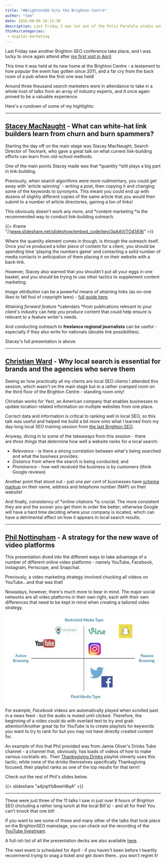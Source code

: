 ```yaml
---
title: "#BrightonSEO hits the Brighton Centre"
author: "tom"
date: 2016-09-09 16:13:30
description: Last Friday I was let out of the Polis Paralela studio and ventured to Brighton for my second #BrightonSEO conference of the year!
thinks/categories: 
 - digital-marketing
---
```


Last Friday saw another Brighton SEO conference take place, and I was lucky to once again attend after [my first visit in April](/thinks/brighton-seo-how-to-be-a-local-seo-jedi/).

This time it was held at its new home at the Brighton Centre - a testament to how popular the event has gotten since 2011, and a far cry from the back room of a pub where the first one was held!

Around three thousand search marketers were in attendance to take in a whole host of talks from an array of industry experts, and it once again proved to be a valuable experience.

Here's a rundown of some of my highlights:

---


## [Stacey MacNaught](https://twitter.com/staceycav?lang=en-gb) - What can white-hat link builders learn from churn and burn spammers?

Starting the day off on the main stage was Stacey MacNaught, Search Director of Tecmark, who gave a great talk on what current link-building efforts can learn from old-school methods.

One of the main points Stacey made was that *quantity *still plays a big part in link-building.

Previously, when search algorithms were more rudimentary, you could get away with 'article spinning' - writing a post, then copying it and changing some of the keywords to synonyms. This meant you could end up with dozens of slightly different copies of the same article that you would then submit to a number of article directories, gaining a ton of links!

This obviously doesn't work any more, and *content marketing *is the recommended way to conduct link-building outreach.

{{< iframe "//www.slideshare.net/slideshow/embed_code/key/3pAAIVTO41iE8t" >}}

Where the quantity element comes in though, is through the outreach itself. Once you've produced a killer piece of content for a client, you should be spending time 'playing the numbers game' and contacting a solid number of media contacts in anticipation of them placing it on their website with a back-link.

However, Stacey also warned that you shouldn't put all your eggs in one basket, and you should be trying to use other tactics to supplement content marketing.

*Image attribution* can be a powerful means of attaining links (as no-one likes to fall foul of copyright laws) - [full guide here](http://blogsession.co.uk/2016/09/image-link-building-guide/).

Attaining *forward feature* *calendars *from publications relevant to your client's industry can help you produce content that could help ensure is relevant to a feature writer's needs.

And conducting outreach to **freelance regional journalists** can be useful - especially if they also write for nationals (double link possibilities).

Stacey's full presentation is above.

---


## [Christian Ward](https://twitter.com/wardchristianj) - Why local search is essential for brands and the agencies who serve them

Seeing as how practically all my clients are local SEO clients I attended this session, which wasn't on the main stage but in a rather cramped room on the third floor of the Brighton Centre - standing room only!

Christian works for Yext, an American company that enables businesses to update location-related information on multiple websites from one place.

Correct data and information is critical to ranking well in local SEO, so this talk was useful and helped me build a bit more onto what I learned from my day-long local SEO training session from [the last Brighton SEO](/thinks/brighton-seo-how-to-be-a-local-seo-jedi/).

Anyway, diving in to some of the takeaways from this session - there are *three things* that determine how well a website ranks for a local search:

- *Relevance* - is there a strong correlation between what's being searched and what the business provides;
- *Distance* from where the search is being conducted; and
- *Prominence* - how well received the business is by customers (think Google reviews)


Another point that stood out - just *one per cent* of businesses have [schema markup](https://developers.google.com/search/docs/guides/intro-structured-data) on their name, address and telephone number (NAP) on their website!

And finally, consistency of *online citations *is crucial. The more consistent they are and the sooner you get them in order the better; otherwise Google will have a hard time deciding where your company is located, which can have a detrimental effect on how it appears in local search results.

---


## [Phil Nottingham](https://twitter.com/philnottingham?lang=en-gb) - A strategy for the new wave of video platforms

This presentation dived into the different ways to take advantage of a number of different online video platforms - namely YouTube, Facebook, Instagram, Periscope, and Snapchat.

Previously, a video marketing strategy involved chucking all videos on YouTube...and that was that!

Nowadays, however, there's much more to bear in mind. The major social networks are all video platforms in their own right, each with their own differences that need to be kept in mind when creating a tailored video strategy.

[![](images/blog/video-platform-two-way.jpg)](images/blog/video-platform-two-way.jpg)

For example, *Facebook* videos are automatically played when scrolled past in a news feed - but the audio is muted until clicked. Therefore, the beginning of a video could do with overlaid text to try and grab attention!Another great tip for *YouTube* is to create playlists for keywords you want to try to rank for but you may not have directly created content for.

An example of this that Phil provided was from Jamie Oliver's Drinks Tube channel - a channel that, obviously, has loads of videos of how to make various cocktails etc. Their [Thanksgiving Drinks](https://www.youtube.com/playlist?list=PLlnO2fSQw0mwtYZK3S1HaZG3N_jX8QS6s) playlist cleverly uses this tactic; while none of the drinks themselves specifically Thanksgiving focused, their playlist ranks as one of the top results for that term!

Check out the rest of Phil's slides below.

{{< slideshare "a4jnpYb8ewH8qA" >}}

---

These were just three of the 11 talks I saw in just over 8 hours of Brighton SEO (including a rather long lunch at the local Bill's) - and all for free! You can't knock that one bit!

If you want to see some of these and many other of the talks that took place on the BrightonSEO mainstage, you can check out the recording of the [YouTube livestream](https://www.youtube.com/watch?v=r_tsFduHnpU).

A full-ish list of all the presentation decks are also available [here](http://www.brightonseo.com/presentation-decks-september-2016-brightonseo/).

The next event is scheduled for April - if you haven't been before I heartily recommend trying to snag a ticket and get down there...you won't regret it!


